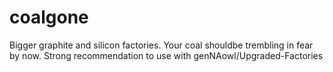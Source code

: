 # coalgone
Bigger graphite and silicon factories. Your coal shouldbe trembling in fear by now. Strong recommendation to use with genNAowl/Upgraded-Factories
